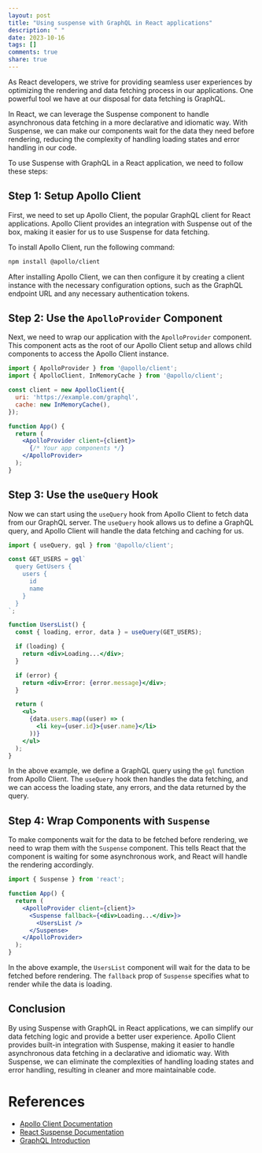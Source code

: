 ```yaml
---
layout: post
title: "Using suspense with GraphQL in React applications"
description: " "
date: 2023-10-16
tags: []
comments: true
share: true
---
```


As React developers, we strive for providing seamless user experiences by optimizing the rendering and data fetching process in our applications. One powerful tool we have at our disposal for data fetching is GraphQL. 

In React, we can leverage the Suspense component to handle asynchronous data fetching in a more declarative and idiomatic way. With Suspense, we can make our components wait for the data they need before rendering, reducing the complexity of handling loading states and error handling in our code.

To use Suspense with GraphQL in a React application, we need to follow these steps:

## Step 1: Setup Apollo Client

First, we need to set up Apollo Client, the popular GraphQL client for React applications. Apollo Client provides an integration with Suspense out of the box, making it easier for us to use Suspense for data fetching.

To install Apollo Client, run the following command:

```bash
npm install @apollo/client
```

After installing Apollo Client, we can then configure it by creating a client instance with the necessary configuration options, such as the GraphQL endpoint URL and any necessary authentication tokens.

## Step 2: Use the `ApolloProvider` Component

Next, we need to wrap our application with the `ApolloProvider` component. This component acts as the root of our Apollo Client setup and allows child components to access the Apollo Client instance.

```jsx
import { ApolloProvider } from '@apollo/client';
import { ApolloClient, InMemoryCache } from '@apollo/client';

const client = new ApolloClient({
  uri: 'https://example.com/graphql',
  cache: new InMemoryCache(),
});

function App() {
  return (
    <ApolloProvider client={client}>
      {/* Your app components */}
    </ApolloProvider>
  );
}
```

## Step 3: Use the `useQuery` Hook

Now we can start using the `useQuery` hook from Apollo Client to fetch data from our GraphQL server. The `useQuery` hook allows us to define a GraphQL query, and Apollo Client will handle the data fetching and caching for us.

```jsx
import { useQuery, gql } from '@apollo/client';

const GET_USERS = gql`
  query GetUsers {
    users {
      id
      name
    }
  }
`;

function UsersList() {
  const { loading, error, data } = useQuery(GET_USERS);

  if (loading) {
    return <div>Loading...</div>;
  }

  if (error) {
    return <div>Error: {error.message}</div>;
  }

  return (
    <ul>
      {data.users.map((user) => (
        <li key={user.id}>{user.name}</li>
      ))}
    </ul>
  );
}
```

In the above example, we define a GraphQL query using the `gql` function from Apollo Client. The `useQuery` hook then handles the data fetching, and we can access the loading state, any errors, and the data returned by the query.

## Step 4: Wrap Components with `Suspense`

To make components wait for the data to be fetched before rendering, we need to wrap them with the `Suspense` component. This tells React that the component is waiting for some asynchronous work, and React will handle the rendering accordingly.

```jsx
import { Suspense } from 'react';

function App() {
  return (
    <ApolloProvider client={client}>
      <Suspense fallback={<div>Loading...</div>}>
        <UsersList />
      </Suspense>
    </ApolloProvider>
  );
}
```

In the above example, the `UsersList` component will wait for the data to be fetched before rendering. The `fallback` prop of `Suspense` specifies what to render while the data is loading.

## Conclusion

By using Suspense with GraphQL in React applications, we can simplify our data fetching logic and provide a better user experience. Apollo Client provides built-in integration with Suspense, making it easier to handle asynchronous data fetching in a declarative and idiomatic way. With Suspense, we can eliminate the complexities of handling loading states and error handling, resulting in cleaner and more maintainable code.

# References
- [Apollo Client Documentation](https://www.apollographql.com/docs/react/)
- [React Suspense Documentation](https://reactjs.org/docs/concurrent-mode-suspense.html)
- [GraphQL Introduction](https://graphql.org/learn/)